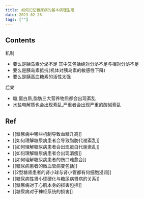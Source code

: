 ```yaml
---
title: 如何记忆糖尿病的基本病理生理
date: 2023-02-26
tags: [""]
--- 
```


## Contents

机制
- 要么是胰岛素分泌不足 其中又包括绝对分泌不足与相对分泌不足
- 要么是胰岛素抵抗(机体对胰岛素的敏感性下降)
- 要么是胰高血糖素的活性太强

后果
- 糖,蛋白质,脂肪三大营养物质都会出现紊乱 
- 水盐电解质也会出现紊乱,严重者会出现严重的酸碱紊乱

## Ref
- [[糖尿病中哪些机制导致血糖升高]]
- [[如何理解糖尿病患者会导致脂肪代谢紊乱]]
- [[如何理解糖尿病患者会出现蛋白代谢紊乱]]
- [[如何理解糖尿病患者会出现消瘦]]
- [[如何理解糖尿病患者的伤口难愈合]]
- [[糖尿病患者的微血管病变包括]]
- [[2型糖肾患者的肾小球与肾小管都有何细胞浸润]]
- [[糖尿病性肾小球硬化与糖尿病肾病的关系]]
- [[糖尿病对于心肌本身的损害包括]]
- [[糖尿病对于神经系统的损害]]
